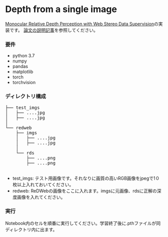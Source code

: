 # Depth from a single image

[Monocular Relative Depth Perception with Web Stereo Data Supervision](https://openaccess.thecvf.com/content_cvpr_2018/papers/Xian_Monocular_Relative_Depth_CVPR_2018_paper.pdf)の実装です。
[論文の説明記事](https://qiita.com/wtr850/private/33144081fe496d762d26)を参照してください。 

### 要件
- python 3.7
- numpy
- pandas
- matplotlib
- torch 
- torchvision

### ディレクトリ構成
<pre>
├── test_imgs
│   ├── ....jpg
│   ├── ....jpg
│  
└── redweb
    ├── imgs
    │   ├── ....jpg
    │   ├── ....jpg
    │ 
    └── rds
        ├── ....png
        ├── ....png      
 </pre>

 - test_imgs: テスト用画像です。それなりに画質の高いRGB画像をjpegで1０枚以上入れておいてください。
 - redweb: ReDWebの画像をここに入れます。imgsに元画像、rdsに正解の深度画像を入れてください。

### 実行
Notebook内のセルを順番に実行してください。学習終了後に.pthファイルが同ディレクトリ内に出ます。
